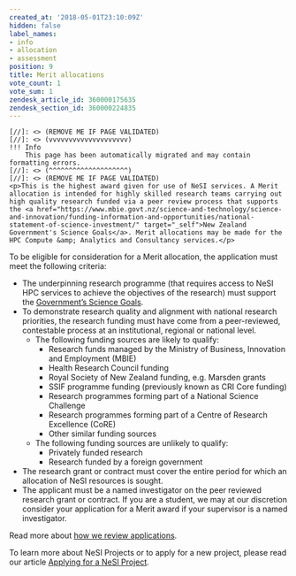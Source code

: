 ```yaml
---
created_at: '2018-05-01T23:10:09Z'
hidden: false
label_names:
- info
- allocation
- assessment
position: 9
title: Merit allocations
vote_count: 1
vote_sum: 1
zendesk_article_id: 360000175635
zendesk_section_id: 360000224835
---
```



    [//]: <> (REMOVE ME IF PAGE VALIDATED)
    [//]: <> (vvvvvvvvvvvvvvvvvvvv)
    !!! Info
        This page has been automatically migrated and may contain formatting errors.
    [//]: <> (^^^^^^^^^^^^^^^^^^^^)
    [//]: <> (REMOVE ME IF PAGE VALIDATED)
    <p>This is the highest award given for use of NeSI services. A Merit allocation is intended for highly skilled research teams carrying out high quality research funded via a peer review process that supports the <a href="https://www.mbie.govt.nz/science-and-technology/science-and-innovation/funding-information-and-opportunities/national-statement-of-science-investment/" target="_self">New Zealand Government's Science Goals</a>. Merit allocations may be made for the HPC Compute &amp; Analytics and Consultancy services.</p>
<p>To be eligible for consideration for a Merit allocation, the application must meet the following criteria:</p>
<ul>
<li>The underpinning research programme (that requires access to NeSI HPC services to achieve the objectives of the research) must support the <a href="https://www.mbie.govt.nz/science-and-technology/science-and-innovation/funding-information-and-opportunities/national-statement-of-science-investment/" target="_blank" rel="noopener">Government’s Science Goals</a>.</li>
<li>To demonstrate research quality and alignment with national research priorities, the research funding must have come from a peer-reviewed, contestable process at an institutional, regional or national level.
<ul>
<li>The following funding sources are likely to qualify:
<ul>
<li>Research funds managed by the Ministry of Business, Innovation and Employment (MBIE)</li>
<li>Health Research Council funding</li>
<li>Royal Society of New Zealand funding, e.g. Marsden grants</li>
<li>SSIF programme funding (previously known as CRI Core funding)</li>
<li>Research programmes forming part of a National Science Challenge</li>
<li>Research programmes forming part of a Centre of Research Excellence (CoRE)</li>
<li>Other similar funding sources</li>
</ul>
</li>
<li>The following funding sources are unlikely to qualify:
<ul>
<li>Privately funded research</li>
<li>Research funded by a foreign government</li>
</ul>
</li>
</ul>
</li>
<li>The research grant or contract must cover the entire period for which an allocation of NeSI resources is sought.</li>
<li>The applicant must be a named investigator on the peer reviewed research grant or contract. If you are a student, we may at our discretion consider your application for a Merit award if your supervisor is a named investigator.</li>
</ul>
<p>Read more about <a href="https://support.nesi.org.nz/hc/en-gb/articles/360000202136" target="_self">how we review applications</a>.</p>
<p>To learn more about NeSI Projects or to apply for a new project, please read our article <a href="https://support.nesi.org.nz/hc/articles/360000174976">Applying for a NeSI Project</a>.</p>
<p> </p>